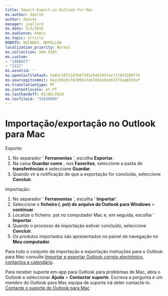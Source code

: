 ```yaml
---
title: Import-Export-in-Outlook-for-Mac
ms.author: daeite
author: daeite
manager: joallard
ms.date: 5/3/2019
ms.audience: Admin
ms.topic: article
ROBOTS: NOINDEX, NOFOLLOW
localization_priority: Normal
ms.collection: Adm_O365
ms.custom:
- "1800027"
- "1222"
ms.assetid: ''
ms.openlocfilehash: 5a03c5871187b07201e548295facf17df3209f74
ms.sourcegitcommit: 6a229919cf67005e7e67841e9e45f2f3aa6833ef
ms.translationtype: MT
ms.contentlocale: pt-PT
ms.lasthandoff: 05/06/2019
ms.locfileid: "33629956"
---
```

# <a name="importexport-in-outlook-for-mac"></a>Importação/exportação no Outlook para Mac 

Exporte:
1. No separador ' **Ferramentas** ', escolha **Exportar**.
2. Na caixa **Guardar como** , nos **Favoritos**, seleccione a pasta de **transferências** e seleccione **Guardar**.
3. Quando vir a notificação de que a exportação for concluída, seleccione **Concluir**.

Importação:
1. No separador ' **Ferramentas** ', escolha ' **Importar**'.
2. Seleccione o **ficheiro (. pst) de arquivo do Outlook para Windows** > **continuar**.
3. Localize o ficheiro. pst no computador Mac e, em seguida, escolha ' **Importar**.
4. Quando o processo de importação estiver concluído, seleccione **Concluir**.
5. Os produtos importados são apresentados no painel de navegação no **Meu computador**.

Para todo o conjunto de importação e exportação instruções para o Outlook para Mac consulte [Importar e exportar Outlook correio electrónico, contactos e calendário](https://support.office.com/article/92577192-3881-4502-b79d-c3bbada6c8ef#ID0EAACAAA=Mac). 

Para receber suporte em-app para Outlook para problemas de Mac, abra o Outlook e seleccionar **Ajuda** > **Contactar suporte**. Escreva a pergunta e um membro do Outlook para Mac equipa de suporte irá obter contactá-lo. [Contacte o suporte do Outlook para Mac](https://go.microsoft.com/fwlink/?linkid=2002400&clcid=0x409)